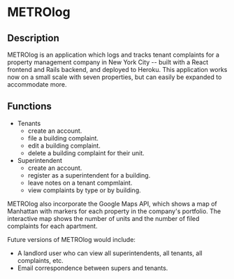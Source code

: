 # METROlog

## Description

METROlog is an application which logs and tracks tenant complaints for a property management company in New York City -- built with a React frontend and Rails
backend, and deployed to Heroku. This application works now on a small scale with seven properties, but can easily be expanded to accommodate more. 

## Functions

  * Tenants
    - create an account.
    - file a building complaint.
    - edit a building complaint.
    - delete a building complaint for their unit. 
  * Superintendent
    - create an account.
    - register as a superintendent for a building. 
    - leave notes on a tenant compmlaint. 
    - view complaints by type or by building. 

METROlog also incorporate the Google Maps API, which shows a map of Manhattan with markers for each property in the company's portfolio. The interactive map shows the number of units and the number of filed complaints for each apartment. 

Future versions of METROlog would include:

  * A landlord user who can view all superintendents, all tenants, all complaints, etc. 
  * Email correspondence between supers and tenants.
  